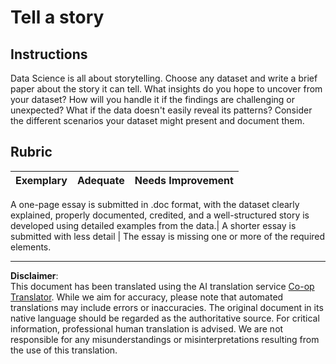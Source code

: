 <!--
CO_OP_TRANSLATOR_METADATA:
{
  "original_hash": "8980d7efd101c82d6d6ffc3458214120",
  "translation_date": "2025-08-31T11:02:00+00:00",
  "source_file": "4-Data-Science-Lifecycle/16-communication/assignment.md",
  "language_code": "en"
}
-->
# Tell a story

## Instructions

Data Science is all about storytelling. Choose any dataset and write a brief paper about the story it can tell. What insights do you hope to uncover from your dataset? How will you handle it if the findings are challenging or unexpected? What if the data doesn't easily reveal its patterns? Consider the different scenarios your dataset might present and document them.

## Rubric

Exemplary | Adequate | Needs Improvement
--- | --- | -- |

A one-page essay is submitted in .doc format, with the dataset clearly explained, properly documented, credited, and a well-structured story is developed using detailed examples from the data.| A shorter essay is submitted with less detail | The essay is missing one or more of the required elements.

---

**Disclaimer**:  
This document has been translated using the AI translation service [Co-op Translator](https://github.com/Azure/co-op-translator). While we aim for accuracy, please note that automated translations may include errors or inaccuracies. The original document in its native language should be regarded as the authoritative source. For critical information, professional human translation is advised. We are not responsible for any misunderstandings or misinterpretations resulting from the use of this translation.
